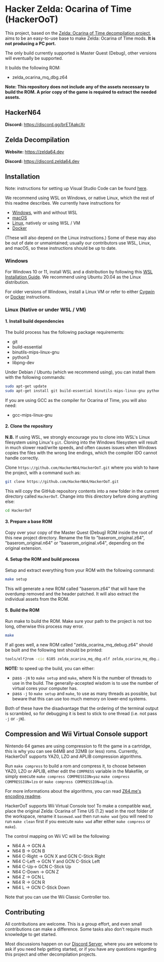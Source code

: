# Hacker Zelda: Ocarina of Time (HackerOoT)

This project, based on the [Zelda: Ocarina of Time decompilation project](https://github.com/zeldaret/oot/), aims to be an easy-to-use base to make Zelda: Ocarina of Time mods. **It is not producing a PC port.**

The only build currently supported is Master Quest (Debug), other versions will eventually be supported.

It builds the following ROM:

* zelda_ocarina_mq_dbg.z64

**Note: This repository does not include any of the assets necessary to build the ROM. A prior copy of the game is required to extract the needed assets.**

## HackerN64

**Discord:** <https://discord.gg/brETAakcXr>

## Zelda Decompilation
**Website:** <https://zelda64.dev>

**Discord:** <https://discord.zelda64.dev>

## Installation

Note: instructions for setting up Visual Studio Code can be found [here](docs/vscode.md).

We recommend using WSL on Windows, or native Linux, which the rest of this readme describes. We currently have instructions for

* [Windows](#Windows), with and without WSL
* [macOS](docs/BUILDING_MACOS.md)
* [Linux](#Linux-Native-or-under-WSL--VM), natively or using WSL / VM
* [Docker](docs/BUILDING_DOCKER.md)

(These will also depend on the Linux instructions.)
Some of these may also be out of date or unmaintained; usually our contributors use WSL, Linux, and macOS, so these instructions should be up to date.

### Windows

For Windows 10 or 11, install WSL and a distribution by following this
[WSL Installation Guide](https://docs.microsoft.com/en-us/windows/wsl/install).
We recommend using Ubuntu 20.04 as the Linux distribution.

For older versions of Windows, install a Linux VM or refer to either [Cygwin](docs/BUILDING_CYGWIN.md) or [Docker](docs/BUILDING_DOCKER.md) instructions.


### Linux (Native or under WSL / VM)

#### 1. Install build dependencies

The build process has the following package requirements:

* git
* build-essential
* binutils-mips-linux-gnu
* python3
* libpng-dev

Under Debian / Ubuntu (which we recommend using), you can install them with the following commands:

```bash
sudo apt-get update
sudo apt-get install git build-essential binutils-mips-linux-gnu python3 libpng-dev
```

If you are using GCC as the compiler for Ocarina of Time, you will also need:

* gcc-mips-linux-gnu

#### 2. Clone the repository

**N.B.** If using WSL, we strongly encourage you to clone into WSL's Linux filesystem using Linux's `git`.
Cloning into the Windows filesystem will result in much slower read/write speeds, and often causes issues when Windows copies the files with the wrong line endings, which the compiler IDO cannot handle correctly.

Clone `https://github.com/HackerN64/HackerOoT.git` where you wish to have the project, with a command such as:

```bash
git clone https://github.com/HackerN64/HackerOoT.git
```

This will copy the GitHub repository contents into a new folder in the current directory called `HackerOoT`. Change into this directory before doing anything else:

```bash
cd HackerOoT
```

#### 3. Prepare a base ROM

Copy over your copy of the Master Quest (Debug) ROM inside the root of this new project directory.
Rename the file to "baserom_original.z64", "baserom_original.n64" or "baserom_original.v64", depending on the original extension.

#### 4. Setup the ROM and build process

Setup and extract everything from your ROM with the following command:

```bash
make setup
```

This will generate a new ROM called "baserom.z64" that will have the overdump removed and the header patched.
It will also extract the individual assets from the ROM.

#### 5. Build the ROM

Run make to build the ROM.
Make sure your path to the project is not too long, otherwise this process may error.

```bash
make
```

If all goes well, a new ROM called "zelda_ocarina_mq_debug.z64" should be built and the following text should be printed:

```bash
tools/elf2rom -cic 6105 zelda_ocarina_mq_dbg.elf zelda_ocarina_mq_dbg.z64
```

**NOTE:** to speed up the build, you can either:

* pass `-jN` to `make setup` and `make`, where N is the number of threads to use in the build. The generally-accepted wisdom is to use the number of virtual cores your computer has.
* pass `-j` to `make setup` and `make`, to use as many threads as possible, but beware that this can use too much memory on lower-end systems.

Both of these have the disadvantage that the ordering of the terminal output is scrambled, so for debugging it is best to stick to one thread (i.e. not pass `-j` or `-jN`).

## Compression and Wii Virtual Console support

Nintendo 64 games are using compression to fit the game in a cartridge, this is why you can see 64MB and 32MB (or less) roms. Currently, HackerOoT supports YAZ0, LZO and
APLIB compression algorithms.

Run ``make compress`` to build a rom and compress it, to choose between YAZ0, LZO or APLIB, either edit the ``COMPRESS`` variable in the Makefile, or simply execute ``make compress COMPRESSION=yaz`` ``make compress COMPRESSION=lzo`` or ``make compress COMPRESSION=aplib``.

For more informations about the algorithms, you can read [Z64.me's encoding readme](https://github.com/z64me/z64enc#readme).

HackerOoT supports Wii Virtual Console too! To make a compatible wad, place the original Zelda: Ocarina of Time US (1.2) wad in the root folder of the workspace, rename it ``basewad.wad`` then run ``make wad`` (you will need to run ``make clean`` first if you execute ``make wad`` after either ``make compress`` or ``make``).

The control mapping on Wii VC will be the following:
- N64 A -> GCN A
- N64 B -> GCN B
- N64 C-Right -> GCN X and GCN C-Stick Right
- N64 C-Left -> GCN Y and GCN C-Stick Left
- N64 C-Up-> GCN C-Stick Up
- N64 C-Down -> GCN Z
- N64 Z -> GCN L
- N64 R -> GCN R
- N64 L -> GCN C-Stick Down

Note that you can use the Wii Classic Controller too.

## Contributing

All contributions are welcome. This is a group effort, and even small contributions can make a difference.
Some tasks also don't require much knowledge to get started.

Most discussions happen on our [Discord Server](https://discord.gg/brETAakcXr), where you are welcome to ask if you need help getting started, or if you have any questions regarding this project and other decompilation projects.

